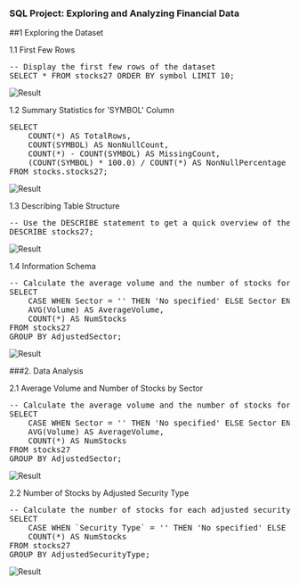 ### SQL Project: Exploring and Analyzing Financial Data
##1 Exploring the Dataset


1.1 First Few Rows

<pre>
-- Display the first few rows of the dataset
SELECT * FROM stocks27 ORDER BY symbol LIMIT 10;
</pre>

![Result](https://iili.io/Jzm8RkJ.jpg)


1.2 Summary Statistics for 'SYMBOL' Column

<pre>
SELECT
    COUNT(*) AS TotalRows,
    COUNT(SYMBOL) AS NonNullCount,
    COUNT(*) - COUNT(SYMBOL) AS MissingCount,
    (COUNT(SYMBOL) * 100.0) / COUNT(*) AS NonNullPercentage
FROM stocks.stocks27;
</pre>

![Result](https://iili.io/JzmQmI1.jpg)

1.3 Describing Table Structure

<pre>
-- Use the DESCRIBE statement to get a quick overview of the table structure
DESCRIBE stocks27;
</pre>

![Result](https://iili.io/Jzmyd4n.jpg)

1.4 Information Schema

<pre>
-- Calculate the average volume and the number of stocks for each sector
SELECT
    CASE WHEN Sector = '' THEN 'No specified' ELSE Sector END AS AdjustedSector,
    AVG(Volume) AS AverageVolume,
    COUNT(*) AS NumStocks
FROM stocks27
GROUP BY AdjustedSector;
</pre>


![Result](https://iili.io/Jzpd1Dv.jpg)

###2. Data Analysis

2.1 Average Volume and Number of Stocks by Sector

<pre>
-- Calculate the average volume and the number of stocks for each sector
SELECT
    CASE WHEN Sector = '' THEN 'No specified' ELSE Sector END AS AdjustedSector,
    AVG(Volume) AS AverageVolume,
    COUNT(*) AS NumStocks
FROM stocks27
GROUP BY AdjustedSector;
</pre>

![Result](https://iili.io/JzpFxNs.jpg)

2.2 Number of Stocks by Adjusted Security Type

<pre>
-- Calculate the number of stocks for each adjusted security type
SELECT
    CASE WHEN `Security Type` = '' THEN 'No specified' ELSE `Security Type` END AS AdjustedSecurityType,
    COUNT(*) AS NumStocks
FROM stocks27
GROUP BY AdjustedSecurityType;
</pre>

![Result](https://iili.io/JzpfzG4.jpg)





